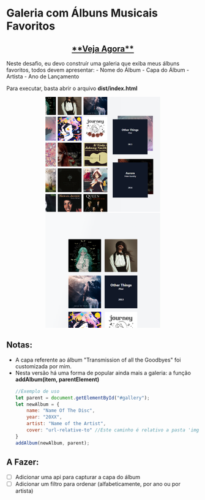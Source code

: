 # Galeria com Álbuns Musicais Favoritos
<h2 align="center"><a href="https://ocai0.github.io/frontend-challenges/galeria-albuns/dist/">**Veja Agora**</a></h2>
Neste desafio, eu devo construír uma galeria que exiba meus álbuns favoritos, todos devem apresentar:
 - Nome do Álbum
 - Capa do Álbum
 - Artista
 - Ano de Lançamento

Para executar, basta abrir o arquivo **dist/index.html**

<p align="center">
    <img src="demo-1.png" width="300" title="Exemplo">
    <img src="demo-2.png" width="300" title="Em dispositivos menores">
</p>


## Notas:
- A capa referente ao álbum "Transmission of all the Goodbyes" foi customizada por mim.
- Nesta versão há uma forma de popular ainda mais a galeria: a função **addAlbum(item, parentElement)**
    ```javascript
    //Exemplo de uso
    let parent = document.getElementById("#gallery");
    let newAlbum = {
        name: "Name Of The Disc",
        year: "20XX",
        artist: "Name of the Artist",
        cover: "url-relative-to" //Este caminho é relativo a pasta 'img' deste projeto
    }
    addAlbum(newAlbum, parent);
    ```

## A Fazer: 
- [ ] Adicionar uma api para capturar a capa do álbum
- [ ] Adicionar um filtro para ordenar (alfabeticamente, por ano ou por artista)
